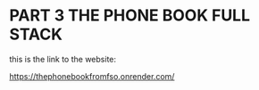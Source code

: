 # PART 3 THE PHONE BOOK FULL STACK

this is the link to the website:

https://thephonebookfromfso.onrender.com/
